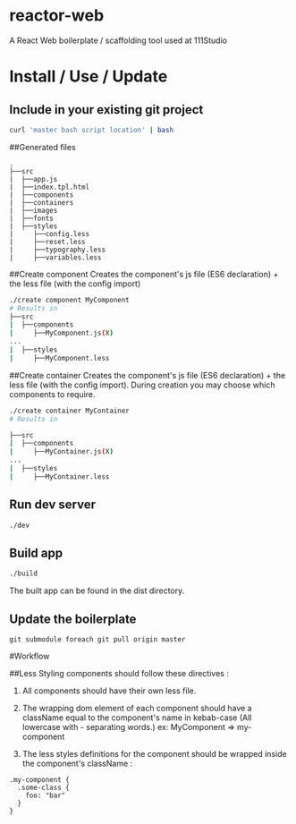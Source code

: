 # reactor-web
A React Web boilerplate / scaffolding tool used at 111Studio


# Install / Use / Update
## Include in your existing git project
```bash
curl 'master bash script location' | bash
```

##Generated files
```
.
├──src
|  ├──app.js
|  ├──index.tpl.html
|  ├──components
|  ├──containers
|  ├──images
|  ├──fonts
|  ├──styles
|     ├──config.less
|     ├──reset.less
|     ├──typography.less
|     ├──variables.less
```

##Create component
Creates the component's js file (ES6 declaration) + the less file (with the config import)
```bash
./create component MyComponent
# Results in
├──src
|  ├──components
|     ├──MyComponent.js(X)
...
|  ├──styles
|     ├──MyComponent.less
```

##Create container
Creates the component's js file (ES6 declaration) + the less file (with the config import). During creation you may choose which components to require.
```bash
./create container MyContainer
# Results in

├──src
|  ├──components
|     ├──MyContainer.js(X)
...
|  ├──styles
|     ├──MyContainer.less
```
## Run dev server
```bash
./dev
```

## Build app
```bash
./build
```
The built app can be found in the dist directory. 

## Update the boilerplate
```
git submodule foreach git pull origin master
```

#Workflow

##Less
Styling components should follow these directives :

1. All components should have their own less file.

2. The wrapping dom element of each component should have a className equal to the component's name in kebab-case (All lowercase with - separating words.) ex: MyComponent => my-component

3. The less styles definitions for the component should be wrapped inside the component's className :
```less
.my-component {
  .some-class {
    foo: "bar"
  }
}
```
